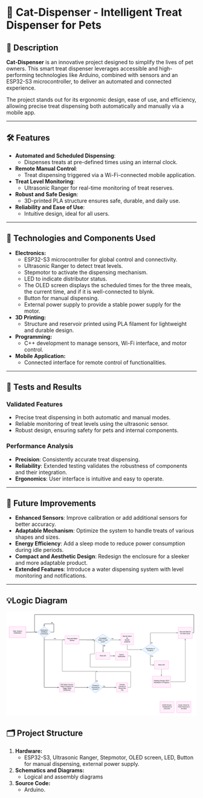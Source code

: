 # 🐾 Cat-Dispenser - Intelligent Treat Dispenser for Pets

## 📖 Description

**Cat-Dispenser** is an innovative project designed to simplify the lives of pet owners. This smart treat dispenser leverages accessible and high-performing technologies like Arduino, combined with sensors and an ESP32-S3 microcontroller, to deliver an automated and connected experience.

The project stands out for its ergonomic design, ease of use, and efficiency, allowing precise treat dispensing both automatically and manually via a mobile app.

---

## 🛠️ Features

- **Automated and Scheduled Dispensing**: 
  - Dispenses treats at pre-defined times using an internal clock.
- **Remote Manual Control**: 
  - Treat dispensing triggered via a Wi-Fi-connected mobile application.
- **Treat Level Monitoring**: 
  - Ultrasonic Ranger for real-time monitoring of treat reserves.
- **Robust and Safe Design**: 
  - 3D-printed PLA structure ensures safe, durable, and daily use.
- **Reliability and Ease of Use**: 
  - Intuitive design, ideal for all users.

---

## 📑 Technologies and Components Used

- **Electronics:**
  - ESP32-S3 microcontroller for global control and connectivity.
  - Ultrasonic Ranger to detect treat levels.
  - Stepmotor to activate the dispensing mechanism.
  - LED to indicate distributor status.
  - The OLED screen displays the scheduled times for the three meals, the current time, and if it is well-connected to blynk.
  - Button for manual dispensing.
  - External power supply to provide a stable power supply for the motor.
- **3D Printing:**
  - Structure and reservoir printed using PLA filament for lightweight and durable design.
- **Programming:**
  - C++ development to manage sensors, Wi-Fi interface, and motor control.
- **Mobile Application:**
  - Connected interface for remote control of functionalities.

---

## 🧪 Tests and Results

### Validated Features
- Precise treat dispensing in both automatic and manual modes.
- Reliable monitoring of treat levels using the ultrasonic sensor.
- Robust design, ensuring safety for pets and internal components.

### Performance Analysis
- **Precision**: Consistently accurate treat dispensing.
- **Reliability**: Extended testing validates the robustness of components and their integration.
- **Ergonomics**: User interface is intuitive and easy to operate.

---

## 🚀 Future Improvements

- **Enhanced Sensors**: Improve calibration or add additional sensors for better accuracy.
- **Adaptable Mechanism**: Optimize the system to handle treats of various shapes and sizes.
- **Energy Efficiency**: Add a sleep mode to reduce power consumption during idle periods.
- **Compact and Aesthetic Design**: Redesign the enclosure for a sleeker and more adaptable product.
- **Extended Features**: Introduce a water dispensing system with level monitoring and notifications.

---

## 💡Logic Diagram

<p align="center">
  <img src="https://github.com/SerMirak/Cat-Dispenser/blob/main/Logic%20Diagram.png" alt="Logic Diagram" width="800" style="max-width:100%;">
</p>


## 🗂️ Project Structure

1. **Hardware:**
   - ESP32-S3, Ultrasonic Ranger, Stepmotor, OLED screen, LED, Button for manual dispensing, external power supply.
2. **Schematics and Diagrams:**
   - Logical and assembly diagrams
3. **Source Code:**
   - Arduino.


